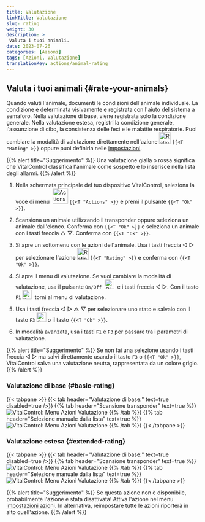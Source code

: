 ```yaml
---
title: Valutazione
linkTitle: Valutazione
slug: rating
weight: 30
description: >
 Valuta i tuoi animali.
date: 2023-07-26
categories: [Azioni]
tags: [Azioni, Valutazione]
translationKey: actions/animal-rating
---
```


## Valuta i tuoi animali {#rate-your-animals}

Quando valuti l'animale, documenti le condizioni dell'animale individuale. La condizione è determinata visivamente e registrata con l'aiuto del sistema a semaforo. Nella valutazione di base, viene registrata solo la condizione generale. Nella valutazione estesa, registri la condizione generale, l'assunzione di cibo, la consistenza delle feci e le malattie respiratorie. Puoi cambiare la modalità di valutazione direttamente nell'azione <img src="/icons/actions/rating.svg" width="30" align="bottom" alt="Rating" /> `{{<T "Rating" >}}` oppure puoi definirla nelle [impostazioni](../../settings/data-acquisition/#mode-of-animal-rating).

{{% alert title="Suggerimento" %}}
Una valutazione gialla o rossa significa che VitalControl classifica l'animale come sospetto e lo inserisce nella lista degli allarmi.
{{% /alert %}}

1. Nella schermata principale del tuo dispositivo VitalControl, seleziona la voce di menu &nbsp;<img src="/icons/actions.svg" width="40" align="bottom" alt="Actions" /> `{{<T "Actions" >}}` e premi il pulsante `{{<T "Ok" >}}`.

2. Scansiona un animale utilizzando il transponder oppure seleziona un animale dall'elenco. Conferma con `{{<T "Ok" >}}` e seleziona un animale con i tasti freccia △ ▽. Conferma con `{{<T "Ok" >}}`.

3. Si apre un sottomenu con le azioni dell'animale. Usa i tasti freccia ◁ ▷ per selezionare l'azione <img src="/icons/actions/rating.svg" width="30" align="bottom" alt="Rating" /> `{{<T "Rating" >}}` e conferma con `{{<T "Ok" >}}`.

4. Si apre il menu di valutazione. Se vuoi cambiare la modalità di valutazione, usa il pulsante `On/Off` &nbsp;<img src="/icons/gear.svg" width="25" align="bottom" alt="Chain-of-actions" />&nbsp; e i tasti freccia ◁ ▷. Con il tasto `F1` <img src="/icons/footer/exit.svg" width="24" align="bottom" alt="Back" />&nbsp; torni al menu di valutazione.

5. Usa i tasti freccia ◁ ▷ △ ▽ per selezionare uno stato e salvalo con il tasto `F3` <img src="/icons/footer/save.svg" width="25" align="bottom" alt="Save" /> o il tasto `{{<T "Ok" >}}`.


6. In modalità avanzata, usa i tasti `F1` e `F3` per passare tra i parametri di valutazione.

{{% alert title="Suggerimento" %}}
Se non fai una selezione usando i tasti freccia ◁ ▷ ma salvi direttamente usando il tasto `F3` o `{{<T "Ok" >}}`, VitalControl salva una valutazione neutra, rappresentata da un colore grigio.
{{% /alert %}}

### Valutazione di base {#basic-rating}

{{< tabpane >}}
{{< tab header="Valutazione di base:" text=true disabled=true />}}
{{% tab header="Scansione transponder" text=true %}}
![VitalControl: Menu Azioni Valutazione](../images/basicrating-scan.png "Valutazione di base")
{{% /tab %}}
{{% tab header="Selezione manuale dalla lista" text=true %}}
![VitalControl: Menu Azioni Valutazione](../images/basicrating.png "Valutazione di base")
{{% /tab %}}
{{< /tabpane >}}

### Valutazione estesa {#extended-rating}

{{< tabpane >}}
{{< tab header="Valutazione di base:" text=true disabled=true />}}
{{% tab header="Scansione transponder" text=true %}}
![VitalControl: Menu Azioni Valutazione](../images/extendedrating-scan.png "Valutazione estesa")
{{% /tab %}}
{{% tab header="Selezione manuale dalla lista" text=true %}}
![VitalControl: Menu Azioni Valutazione](../images/extendedrating.png "Valutazione estesa")
{{% /tab %}}
{{< /tabpane >}}

{{% alert title="Suggerimento" %}}
Se questa azione non è disponibile, probabilmente l'azione è stata disattivata! Attiva l'azione nel menu [impostazioni azioni](../settings/). In alternativa, reimpostare tutte le azioni riporterà in alto quell'azione.
{{% /alert %}}
